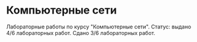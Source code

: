 # Компьютерные сети
Лабораторные работы по курсу "Компьютерные сети". 
Статус: выдано 4/6 лабораторных работ. Сдано 3/6 лабораторных работ.
